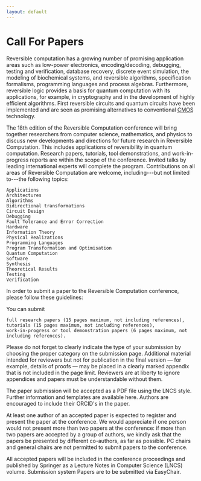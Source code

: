 ```yaml
---
layout: default
---
```


# Call For Papers
        
Reversible computation has a growing number of promising application areas such as low-power electronics, encoding/decoding, debugging, testing and verification, database recovery, discrete event simulation, the modeling of biochemical systems, and reversible algorithms, specification formalisms, programming languages and process algebras.
Furthermore, reversible logic provides a basis for quantum computation with its applications, for example, in cryptography and in the development of highly efficient algorithms.
First reversible circuits and quantum circuits have been implemented and are seen as promising alternatives to conventional <abbr title="Complementary metal–oxide–semiconductor">CMOS</abbr> technology.

The 18th edition of the Reversible Computation conference will bring together researchers from computer science, mathematics, and physics to discuss new developments and directions for future research in Reversible Computation. This includes applications of reversibility in quantum computation. Research papers, tutorials, tool demonstrations, and work-in-progress reports are within the scope of the conference. Invited talks by leading international experts will complete the program. Contributions on all areas of Reversible Computation are welcome, including---but not limited to---the following topics:

    Applications
    Architectures
    Algorithms
    Bidirectional transformations
    Circuit Design
    Debugging
    Fault Tolerance and Error Correction
    Hardware
    Information Theory
    Physical Realizations
    Programming Languages
    Program Transformation and Optimisation
    Quantum Computation
    Software
    Synthesis
    Theoretical Results
    Testing
    Verification

In order to submit a paper to the Reversible Computation conference, please follow these guidelines:

You can submit

    full research papers (15 pages maximum, not including references),
    tutorials (15 pages maximum, not including references),
    work-in-progress or tool demonstration papers (6 pages maximum, not including references). 

Please do not forget to clearly indicate the type of your submission by choosing the proper category on the submission page. Additional material intended for reviewers but not for publication in the final version — for example, details of proofs — may be placed in a clearly marked appendix that is not included in the page limit. Reviewers are at liberty to ignore appendices and papers must be understandable without them.

The paper submission will be accepted as a PDF file using the LNCS style. Further information and templates are available here. Authors are encouraged to include their ORCID's in the paper.

At least one author of an accepted paper is expected to register and present the paper at the conference. We would appreciate if one person would not present more than two papers at the conference: if more than two papers are accepted by a group of authors, we kindly ask that the papers be presented by different co-authors, as far as possible. PC chairs and general chairs are not permitted to submit papers to the conference.

All accepted papers will be included in the conference proceedings and published by Springer as a Lecture Notes in Computer Science (LNCS) volume.
Submission system
Papers are to be submitted via EasyChair. 
